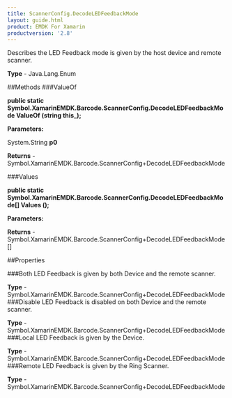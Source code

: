 ```yaml
---
title: ScannerConfig.DecodeLEDFeedbackMode
layout: guide.html
product: EMDK For Xamarin 
productversion: '2.8' 
---
```

Describes the LED Feedback mode is given by the host device and remote scanner.

**Type** - Java.Lang.Enum

##Methods
###ValueOf

**public static Symbol.XamarinEMDK.Barcode.ScannerConfig.DecodeLEDFeedbackMode ValueOf (string this_);**


        

**Parameters:**

System.String **p0** 

**Returns** - Symbol.XamarinEMDK.Barcode.ScannerConfig+DecodeLEDFeedbackMode

###Values

**public static Symbol.XamarinEMDK.Barcode.ScannerConfig.DecodeLEDFeedbackMode[] Values ();**


        

**Parameters:**

**Returns** - Symbol.XamarinEMDK.Barcode.ScannerConfig+DecodeLEDFeedbackMode[]

##Properties

###Both
LED Feedback is given by both Device and the remote scanner.

**Type** - Symbol.XamarinEMDK.Barcode.ScannerConfig+DecodeLEDFeedbackMode
###Disable
LED Feedback is disabled on both Device and the remote scanner.

**Type** - Symbol.XamarinEMDK.Barcode.ScannerConfig+DecodeLEDFeedbackMode
###Local
LED Feedback is given by the Device.

**Type** - Symbol.XamarinEMDK.Barcode.ScannerConfig+DecodeLEDFeedbackMode
###Remote
LED Feedback is given by the Ring Scanner.

**Type** - Symbol.XamarinEMDK.Barcode.ScannerConfig+DecodeLEDFeedbackMode

